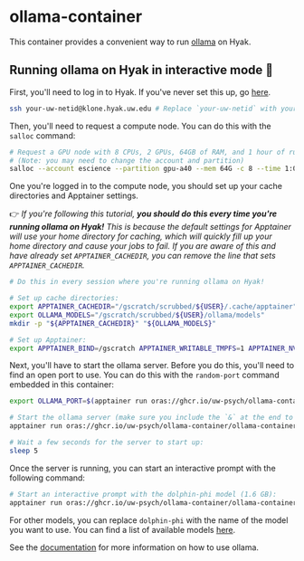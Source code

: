# ollama-container

This container provides a convenient way to run [ollama](https://github.com/ollama/ollama) on Hyak.

## Running ollama on Hyak in interactive mode 🍇

First, you'll need to log in to Hyak. If you've never set this up, go [here](https://uw-psych.github.io/compute_docs).

```bash
ssh your-uw-netid@klone.hyak.uw.edu # Replace `your-uw-netid` with your UW NetID
```

Then, you'll need to request a compute node. You can do this with the `salloc` command:

```bash
# Request a GPU node with 8 CPUs, 2 GPUs, 64GB of RAM, and 1 hour of runtime:
# (Note: you may need to change the account and partition)
salloc --account escience --partition gpu-a40 --mem 64G -c 8 --time 1:00:00 --gpus 2
```

One you're logged in to the compute node, you should set up your cache directories and Apptainer settings.

👉 *If you're following this tutorial, **you should do this every time you're running ollama on Hyak!** This is because the default settings for Apptainer will use your home directory for caching, which will quickly fill up your home directory and cause your jobs to fail. If you are aware of this and have already set `APPTAINER_CACHEDIR`, you can remove the line that sets `APPTAINER_CACHEDIR`.*

```bash
# Do this in every session where you're running ollama on Hyak!

# Set up cache directories:
export APPTAINER_CACHEDIR="/gscratch/scrubbed/${USER}/.cache/apptainer"
export OLLAMA_MODELS="/gscratch/scrubbed/${USER}/ollama/models"
mkdir -p "${APPTAINER_CACHEDIR}" "${OLLAMA_MODELS}"

# Set up Apptainer:
export APPTAINER_BIND=/gscratch APPTAINER_WRITABLE_TMPFS=1 APPTAINER_NV=1
```

Next, you'll have to start the ollama server. Before you do this, you'll need to find an open port to use. You can do this with the `random-port` command embedded in this container:

```bash
export OLLAMA_PORT=$(apptainer run oras://ghcr.io/uw-psych/ollama-container/ollama-container:latest random-port)

# Start the ollama server (make sure you include the `&` at the end to run it in the background):
apptainer run oras://ghcr.io/uw-psych/ollama-container/ollama-container:latest &

# Wait a few seconds for the server to start up:
sleep 5
```

Once the server is running, you can start an interactive prompt with the following command:

```bash
# Start an interactive prompt with the dolphin-phi model (1.6 GB):
apptainer run oras://ghcr.io/uw-psych/ollama-container/ollama-container:latest run dolphin-phi
```

For other models, you can replace `dolphin-phi` with the name of the model you want to use. You can find a list of available models [here](https://ollama.ai/library).

See the [documentation](https://github.com/ollama/ollama) for more information on how to use ollama.
